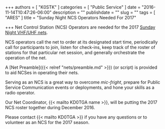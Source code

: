 +++
authors = [ "K0STK" ]
categories = [ "Public Service" ]
date = "2016-11-14T10:47:26-06:00"
description = ""
publishdate = ""
slug = ""
tags = [ "ARES" ]
title = "Sunday Night NCS Operators Needed For 2017"

+++
Net Control Station (NCS) Operators are needed for the 2017 [Sunday Night
VHF/UHF nets](/dates/ncs-schedule/).

NCS operators call the net to order at its designated start time,
periodically call for participants to join, listen for check-ins, keep
track of the roster of stations for that particular net session, and
generally orchestrate the operation of the net.
<!--more-->
A [Net Preamble]({{< relref "nets/preamble.md" >}}) (or script) is provided
to aid NCSes in operating their nets.

Serving as an NCS is a great way to overcome *mic-fright*, prepare for
Public Service Communication events or deployments, and hone your skills
as a radio operator.

Our Net Coordinator, {{< mailto KD0TGA name >}}, will be putting the
2017 NCS roster together during December 2016.

Please contact {{< mailto  KD0TGA >}} if you have any questions or to
volunteer as an NCS for the 2017 season.

